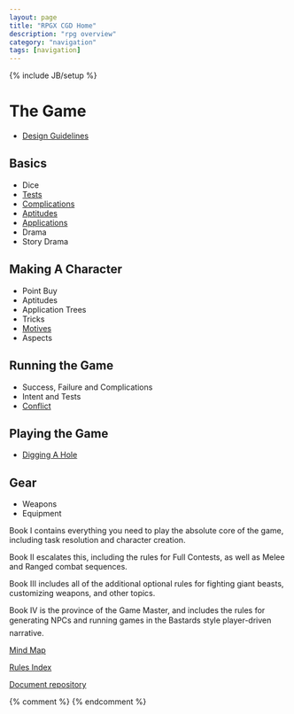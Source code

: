 ```yaml
---
layout: page
title: "RPGX CGD Home"
description: "rpg overview"
category: "navigation"
tags: [navigation]
---
```

{% include JB/setup %}
# The Game
*  [Design Guidelines](./pages/design_principles/index.html)

##  Basics
* Dice
* [Tests](./pages/rules/resolution_mechanic/index.html)
* [Complications](./pages/rules/complications/index.html)
* [Aptitudes](./pages/rules/basic_aptitudes/index.html)
* [Applications](./pages/rules/basic_applications/index.html)
* Drama
* Story Drama

## Making A Character
* Point Buy
* Aptitudes
* Application Trees
* Tricks
* [Motives](./pages/rules/motives/index.html)
* Aspects

## Running the Game
* Success, Failure and Complications
* Intent and Tests
* [Conflict](./pages/rules/conflict/index.html)

## Playing the Game
* [Digging A Hole](./pages/rules/digging/index.html)

## Gear
* Weapons
* Equipment

Book I contains everything you need to play the absolute core of the game, including task resolution and character creation. 

Book II escalates this, including the rules for Full Contests, as well as Melee and Ranged combat sequences. 

Book III includes all of the additional optional rules for fighting giant beasts, customizing weapons, and other topics. 

Book IV is the province of the Game Master, and includes the rules for generating NPCs and running games in the Bastards style player-driven narrative. 



[Mind Map](./rpgx_cgd_mindmap.png)

[Rules Index](./pages/rules/index.html)

[Document repository](http://github.com/roninkelt/rpgx_cgd/)

{% comment %} <!--vim: set ft=markdown wrap ts=8 tw=0 fileencoding=utf-8 :--> {% endcomment %}
